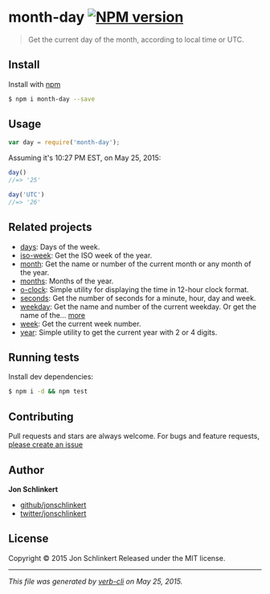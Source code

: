 # month-day [![NPM version](https://badge.fury.io/js/month-day.svg)](http://badge.fury.io/js/month-day)

> Get the current day of the month, according to local time or UTC.

## Install

Install with [npm](https://www.npmjs.com/)

```sh
$ npm i month-day --save
```

## Usage

```js
var day = require('month-day');
```

Assuming it's 10:27 PM EST, on May 25, 2015:

```js
day()
//=> '25'

day('UTC')
//=> '26'
```

## Related projects

* [days](https://github.com/jonschlinkert/days): Days of the week.
* [iso-week](https://github.com/jonschlinkert/iso-week): Get the ISO week of the year.
* [month](https://github.com/datetime/month): Get the name or number of the current month or any month of the year.
* [months](https://github.com/jonschlinkert/months): Months of the year.
* [o-clock](https://github.com/jonschlinkert/o-clock): Simple utility for displaying the time in 12-hour clock format.
* [seconds](https://github.com/jonschlinkert/seconds): Get the number of seconds for a minute, hour, day and week.
* [weekday](https://github.com/jonschlinkert/weekday): Get the name and number of the current weekday. Or get the name of the… [more](https://github.com/jonschlinkert/weekday)
* [week](https://github.com/jonschlinkert/week): Get the current week number.
* [year](https://github.com/jonschlinkert/year): Simple utility to get the current year with 2 or 4 digits.

## Running tests

Install dev dependencies:

```sh
$ npm i -d && npm test
```

## Contributing

Pull requests and stars are always welcome. For bugs and feature requests, [please create an issue](https://github.com/datetime/month-day/issues/new)

## Author

**Jon Schlinkert**

+ [github/jonschlinkert](https://github.com/jonschlinkert)
+ [twitter/jonschlinkert](http://twitter.com/jonschlinkert)

## License

Copyright © 2015 Jon Schlinkert
Released under the MIT license.

***

_This file was generated by [verb-cli](https://github.com/assemble/verb-cli) on May 25, 2015._